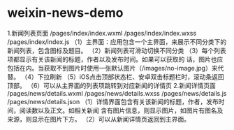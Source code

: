# weixin-news-demo
1.新闻列表页面
/pages/index/index.wxml /pages/index/index.wxss /pages/index/index.js
（1）主界面：应用包含一个主界面，来展示不同分类下的新闻列表，包含图标及题目。
（2）新闻列表可滑动切换不同分类
（3）每个列表项都显示有关该新闻的标题，作者以及发布时间。如果可以获取的
话，图片也应包括在内。当获取不到图片时使用一张默认图片（/images/no-image.jpg）来代替。
（4）下拉刷新
（5）iOS点击顶部状态栏、安卓双击标题栏时，滚动条返回顶部。
（6）可以从主界面的列表项跳转到对应新闻的详情页
2.新闻详情页面
/pages/news/details.wxml /pages/news/details.wxss /pages/news/details.js /pages/news/details.json
（1）详情界面包含有关该新闻的标题，作者，发布时间，阅读数以及正文。如相关新闻
含有图片信息，则显示图片，如图片有图名及来源，则显示在图片下方。
（2）可以从新闻详情页返回到主界面。

